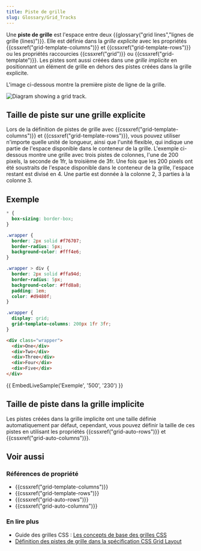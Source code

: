 ```yaml
---
title: Piste de grille
slug: Glossary/Grid_Tracks
---
```


Une **piste de grille** est l'espace entre deux {{glossary("grid lines","lignes de grille (lines)")}}. Elle est définie dans la _grille explicite_ avec les propriétés {{cssxref("grid-template-columns")}} et {{cssxref("grid-template-rows")}} ou les propriétés raccourcies {{cssxref("grid")}} ou {{cssxref("grid-template")}}. Les pistes sont aussi créées dans une _grille implicite_ en positionnant un élément de grille en dehors des pistes créées dans la grille explicite.

L'image ci-dessous montre la première piste de ligne de la grille.

![Diagram showing a grid track.](1_grid_track.png)

## Taille de piste sur une grille explicite

Lors de la définition de pistes de grille avec {{cssxref("grid-template-columns")}} et {{cssxref("grid-template-rows")}}, vous pouvez utiliser n'importe quelle unité de longueur, ainsi que l'unité flexible, qui indique une partie de l'espace disponible dans le conteneur de la grille. L'exemple ci-dessous montre une grille avec trois pistes de colonnes, l'une de 200 pixels, la seconde de 1fr, la troisième de 3fr. Une fois que les 200 pixels ont été soustraits de l'espace disponible dans le conteneur de la grille, l'espace restant est divisé en 4. Une partie est donnée à la colonne 2, 3 parties à la colonne 3.

## Exemple

```css hidden
* {
  box-sizing: border-box;
}

.wrapper {
  border: 2px solid #f76707;
  border-radius: 5px;
  background-color: #fff4e6;
}

.wrapper > div {
  border: 2px solid #ffa94d;
  border-radius: 5px;
  background-color: #ffd8a8;
  padding: 1em;
  color: #d9480f;
}
```

```css
.wrapper {
  display: grid;
  grid-template-columns: 200px 1fr 3fr;
}
```

```html
<div class="wrapper">
  <div>One</div>
  <div>Two</div>
  <div>Three</div>
  <div>Four</div>
  <div>Five</div>
</div>
```

{{ EmbedLiveSample('Exemple', '500', '230') }}

## Taille de piste dans la grille implicite

Les pistes créées dans la grille implicite ont une taille définie automatiquement par défaut, cependant, vous pouvez définir la taille de ces pistes en utilisant les propriétés {{cssxref("grid-auto-rows")}} et {{cssxref("grid-auto-columns")}}.

## Voir aussi

### Références de propriété

- {{cssxref("grid-template-columns")}}
- {{cssxref("grid-template-rows")}}
- {{cssxref("grid-auto-rows")}}
- {{cssxref("grid-auto-columns")}}

### En lire plus

- Guide des grilles CSS : [Les concepts de base des grilles CSS](/fr/docs/Web/CSS/CSS_Grid_Layout/Les_concepts_de_base)
- [Définition des pistes de grille dans la spécification CSS Grid Layout](https://drafts.csswg.org/css-grid/#grid-track-concept)
